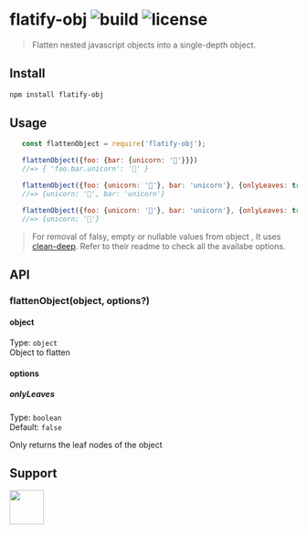 # flatify-obj ![build](https://travis-ci.com/RocktimSaikia/flatify-obj.svg?branch=master) ![license](https://img.shields.io/github/license/rocktimsaikia/flatify-obj)

> Flatten nested javascript objects into a single-depth object.

## Install
```bash
npm install flatify-obj
```

## Usage

 ```js
    const flattenObject = require('flatify-obj');

    flattenObject({foo: {bar: {unicorn: '🦄'}}})
    //=> { 'foo.bar.unicorn': '🦄' }

    flattenObject({foo: {unicorn: '🦄'}, bar: 'unicorn'}, {onlyLeaves: true});
    //=> {unicorn: '🦄', bar: 'unicorn'}

    flattenObject({foo: {unicorn: '🦄'}, bar: 'unicorn'}, {onlyLeaves: true, cleanKeys: ['bar']});
    //=> {unicorn: '🦄'}
 ```

> For removal of falsy, empty or nullable values from object , It uses [clean-deep](https://github.com/nunofgs/clean-deep). Refer to their readme to check all the availabe options.

## API

### flattenObject(object, options?)

#### object

Type: `object`<br>
Object to flatten


#### options

##### onlyLeaves

Type: `boolean`<br>
Default: `false`

Only returns the leaf nodes of the object


## Support

<a href="https://www.buymeacoffee.com/7BdaxfI"><img src="https://user-images.githubusercontent.com/33410545/91206759-48d5d180-e725-11ea-93b5-754d98c007af.png" height="60px"/></a>
